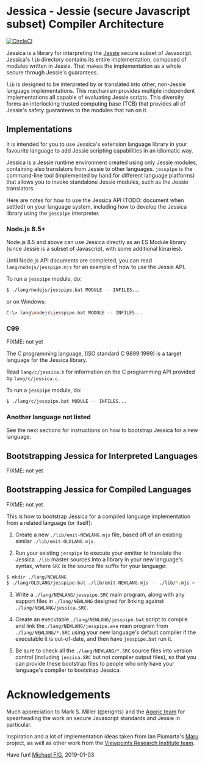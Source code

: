 # Jessica - Jessie (secure Javascript subset) Compiler Architecture

[![CircleCI](https://circleci.com/gh/michaelfig/jessica.svg?style=svg)](https://circleci.com/gh/michaelfig/jessica)

Jessica is a library for interpreting the [Jessie](https://github.com/Agoric/Jessie) secure subset of Javascript.  Jessica's `lib` directory contains its entire implementation, composed of modules written in Jessie.  That makes the implementation as a whole secure through Jessie's guarantees.

`lib` is designed to be interpreted by or translated into other, non-Jessie language implementations.  This mechanism provides multiple independent implementations all capable of evaluating Jessie scripts.  This diversity forms an interlocking trusted computing base (TCB) that provides all of Jessie's safety guarantees to the modules that run on it.

## Implementations

It is intended for you to use Jessica's extension language library in your favourite language to add Jessie scripting capabilities in an idiomatic way.

Jessica is a Jessie runtime environment created using only Jessie modules, containing also translators from Jessie to other languages.  `jesspipe` is the command-line tool (implemented by hand for different language platforms) that allows you to invoke standalone Jessie modules, such as the Jessie translators.

Here are notes for how to use the Jessica API (TODO: document when settled) on your language system, including how to develop the Jessica library using the `jesspipe` interpreter.

### Node.js 8.5+

Node.js 8.5 and above can use Jessica directly as an ES Module library (since Jessie is a subset of Javascript, with some additional libraries).

Until Node.js API documents are completed, you can read `lang/nodejs/jesspipe.mjs` for an example of how to use the Jessie API.

To run a `jesspipe` module, do:

```sh
$ ./lang/nodejs/jesspipe.bat MODULE -- INFILES...
```

or on Windows:

```sh
C:\> lang\nodejs\jesspipe.bat MODULE -- INFILES...
```

### C99

FIXME: not yet

The C programming language, (ISO standard C 9899:1999) is a target language for the Jessica library.

Read `lang/c/jessica.h` for information on the C programming API provided by `lang/c/jessica.c`.

To run a `jesspipe` module, do:

```sh
$ ./lang/c/jesspipe.bat MODULE -- INFILES...
```

### Another language not listed

See the next sections for instructions on how to bootstrap Jessica for a new language.

## Bootstrapping Jessica for Interpreted Languages

FIXME: not yet

## Bootstrapping Jessica for Compiled Languages

FIXME: not yet

This is how to bootstrap Jessica for a compiled language
implementation from a related language (or itself):

1. Create a new `./lib/emit-NEWLANG.mjs` file, based off of an existing similar `./lib/emit-OLDLANG.mjs`.

2. Run your existing `jesspipe` to execute your emitter to translate the Jessica `./lib` master sources into a library in your new language's syntax, where `SRC` is the source file suffix for your language:

```sh
$ mkdir ./lang/NEWLANG
$ ./lang/OLDLANG/jesspipe.bat ./lib/emit-NEWLANG.mjs -- ./lib/*.mjs > ./lang/NEWLANG/jessica.SRC
```

3. Write a `./lang/NEWLANG/jesspipe.SRC` main program, along with any support files in `./lang/NEWLANG` designed for linking against `./lang/NEWLANG/jessica.SRC`.

4. Create an executable `./lang/NEWLANG/jesspipe.bat` script to compile and link the`./lang/NEWLANG/jesspipe.exe` main program from `./lang/NEWLANG/*.SRC` using your new language's default compiler if the executable it is out-of-date, and then have `jesspipe.bat` run it.

5. Be sure to check all the `./lang/NEWLANG/*.SRC` source files into version control (including `jessica.SRC` but not compiler output files), so that you can provide these bootstrap files to people who only have your language's compiler to bootstrap Jessica.


# Acknowledgements

Much appreciation to Mark S. Miller (@erights) and the [Agoric team](https://agoric.com/) for spearheading the work on secure Javascript standards and Jessie in particular.

Inspiration and a lot of implementation ideas taken from Ian Piumarta's [Maru](http://piumarta.com/software/maru/) project, as well as other work from the [Viewpoints Research Institute team](http://vpri.org/).

Have fun!
[Michael FIG](mailto:michael+jessica@fig.org), 2019-01-03
